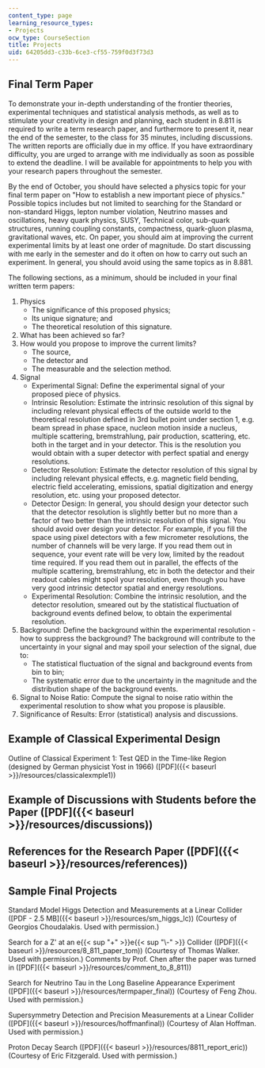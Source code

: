 ```yaml
---
content_type: page
learning_resource_types:
- Projects
ocw_type: CourseSection
title: Projects
uid: 64205dd3-c33b-6ce3-cf55-759f0d3f73d3
---
```


Final Term Paper
----------------

To demonstrate your in-depth understanding of the frontier theories, experimental techniques and statistical analysis methods, as well as to stimulate your creativity in design and planning, each student in 8.811 is required to write a term research paper, and furthermore to present it, near the end of the semester, to the class for 35 minutes, including discussions. The written reports are officially due in my office. If you have extraordinary difficulty, you are urged to arrange with me individually as soon as possible to extend the deadline. I will be available for appointments to help you with your research papers throughout the semester.

By the end of October, you should have selected a physics topic for your final term paper on "How to establish a new important piece of physics." Possible topics includes but not limited to searching for the Standard or non-standard Higgs, lepton number violation, Neutrino masses and oscillations, heavy quark physics, SUSY, Technical color, sub-quark structures, running coupling constants, compactness, quark-gluon plasma, gravitational waves, etc. On paper, you should aim at improving the current experimental limits by at least one order of magnitude. Do start discussing with me early in the semester and do it often on how to carry out such an experiment. In general, you should avoid using the same topics as in 8.881.

The following sections, as a minimum, should be included in your final written term papers:

1.  Physics
    *   The significance of this proposed physics;
    *   Its unique signature; and
    *   The theoretical resolution of this signature.
2.  What has been achieved so far?
3.  How would you propose to improve the current limits?
    *   The source,
    *   The detector and
    *   The measurable and the selection method.
4.  Signal
    *   Experimental Signal: Define the experimental signal of your proposed piece of physics.
    *   Intrinsic Resolution: Estimate the intrinsic resolution of this signal by including relevant physical effects of the outside world to the theoretical resolution defined in 3rd bullet point under section 1, e.g. beam spread in phase space, nucleon motion inside a nucleus, multiple scattering, bremstrahlung, pair production, scattering, etc. both in the target and in your detector. This is the resolution you would obtain with a super detector with perfect spatial and energy resolutions.
    *   Detector Resolution: Estimate the detector resolution of this signal by including relevant physical effects, e.g. magnetic field bending, electric field accelerating, emissions, spatial digitization and energy resolution, etc. using your proposed detector.
    *   Detector Design: In general, you should design your detector such that the detector resolution is slightly better but no more than a factor of two better than the intrinsic resolution of this signal. You should avoid over design your detector. For example, if you fill the space using pixel detectors with a few micrometer resolutions, the number of channels will be very large. If you read them out in sequence, your event rate will be very low, limited by the readout time required. If you read them out in parallel, the effects of the multiple scattering, bremstrahlung, etc in both the detector and their readout cables might spoil your resolution, even though you have very good intrinsic detector spatial and energy resolutions.
    *   Experimental Resolution: Combine the intrinsic resolution, and the detector resolution, smeared out by the statistical fluctuation of background events defined below, to obtain the experimental resolution.
5.  Background: Define the background within the experimental resolution - how to suppress the background? The background will contribute to the uncertainty in your signal and may spoil your selection of the signal, due to:
    *   The statistical fluctuation of the signal and background events from bin to bin;
    *   The systematic error due to the uncertainty in the magnitude and the distribution shape of the background events.
6.  Signal to Noise Ratio: Compute the signal to noise ratio within the experimental resolution to show what you propose is plausible.
7.  Significance of Results: Error (statistical) analysis and discussions.

Example of Classical Experimental Design
----------------------------------------

Outline of Classical Experiment 1: Test QED in the Time-like Region (designed by German physicist Yost in 1966) ([PDF]({{< baseurl >}}/resources/classicalexmple1))

Example of Discussions with Students before the Paper ([PDF]({{< baseurl >}}/resources/discussions))
----------------------------------------------------------------------------------------------------

References for the Research Paper ([PDF]({{< baseurl >}}/resources/references))
-------------------------------------------------------------------------------

Sample Final Projects
---------------------

Standard Model Higgs Detection and Measurements at a Linear Collider ([PDF - 2.5 MB]({{< baseurl >}}/resources/sm_higgs_lc)) (Courtesy of Georgios Choudalakis. Used with permission.)

Search for a Z' at an e{{< sup "+" >}}e{{< sup "\\-" >}} Collider ([PDF]({{< baseurl >}}/resources/8_811_paper_tom)) (Courtesy of Thomas Walker. Used with permission.) Comments by Prof. Chen after the paper was turned in ([PDF]({{< baseurl >}}/resources/comment_to_8_811))

Search for Neutrino Tau in the Long Baseline Appearance Experiment ([PDF]({{< baseurl >}}/resources/termpaper_final)) (Courtesy of Feng Zhou. Used with permission.)

Supersymmetry Detection and Precision Measurements at a Linear Collider ([PDF]({{< baseurl >}}/resources/hoffmanfinal)) (Courtesy of Alan Hoffman. Used with permission.)

Proton Decay Search ([PDF]({{< baseurl >}}/resources/8811_report_eric)) (Courtesy of Eric Fitzgerald. Used with permission.)